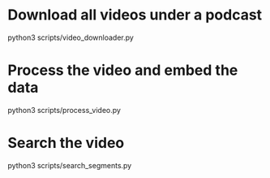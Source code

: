# Download all videos under a podcast

python3 scripts/video_downloader.py

# Process the video and embed the data

python3 scripts/process_video.py

# Search the video

python3 scripts/search_segments.py
